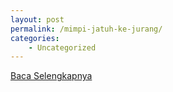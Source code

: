 ```yaml
---
layout: post
permalink: /mimpi-jatuh-ke-jurang/
categories:
    - Uncategorized
---
```


[Baca Selengkapnya](/03)